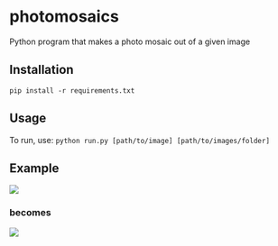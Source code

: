 # photomosaics
Python program that makes a photo mosaic out of a given image
## Installation
```pip install -r requirements.txt```
## Usage
To run, use: ```python run.py [path/to/image] [path/to/images/folder]```

## Example
<img src="https://raw.githubusercontent.com/ZENALC/photomosaics/master/Images/monkey.jpg"></img>

### becomes
<img src="https://raw.githubusercontent.com/ZENALC/photomosaics/master/Images/monkey-mosaic.jpg"></img>
